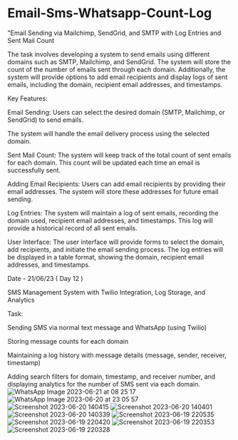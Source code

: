 # Email-Sms-Whatsapp-Count-Log
"Email Sending via Mailchimp, SendGrid, and SMTP with Log Entries and Sent Mail Count

The task involves developing a system to send emails using different domains such as SMTP, Mailchimp, and SendGrid. The system will store the count of the number of emails sent through each domain. Additionally, the system will provide options to add email recipients and display logs of sent emails, including the domain, recipient email addresses, and timestamps.
                                                                                                                                                                            
Key Features:

Email Sending: Users can select the desired domain (SMTP, Mailchimp, or SendGrid) to send emails. 

The system will handle the email delivery process using the selected domain.

Sent Mail Count: The system will keep track of the total count of sent emails for each domain. This count will be updated each time an email is successfully sent.

Adding Email Recipients: Users can add email recipients by providing their email addresses. The system will store these addresses for future email sending.

Log Entries: The system will maintain a log of sent emails, recording the domain used, recipient email addresses, and timestamps. This log will provide a historical record of all sent emails.

User Interface: The user interface will provide forms to select the domain, add recipients, and initiate the email sending process. The log entries will be displayed in a table format, showing the domain, recipient email addresses, and timestamps.


Date - 21/06/23 ( Day 12 ) 

 SMS Management System with Twilio Integration, Log Storage, and Analytics

Task:
 
 Sending SMS via normal text message and WhatsApp (using Twilio)
 
 Storing message counts for each domain
 
 Maintaining a log history with message details (message, sender, receiver, timestamp)
 
 Adding search filters for domain, timestamp, and receiver number, and displaying analytics for the number of SMS sent via each domain.
![WhatsApp Image 2023-06-21 at 08 25 17](https://github.com/AryanXircls/Email-Sms-Whatsapp-Count-Log/assets/136691711/8da7cb40-1a17-4932-abba-c34b7a067f98)
![WhatsApp Image 2023-06-20 at 23 05 57](https://github.com/AryanXircls/Email-Sms-Whatsapp-Count-Log/assets/136691711/eb0c4ae6-3bfd-48c1-98e5-0191141dc010)
![Screenshot 2023-06-20 140415](https://github.com/AryanXircls/Email-Sms-Whatsapp-Count-Log/assets/136691711/fde2758d-a160-4a54-a648-cb255d3d3c8d)
![Screenshot 2023-06-20 140401](https://github.com/AryanXircls/Email-Sms-Whatsapp-Count-Log/assets/136691711/836d9975-7369-4ce4-b93f-fe0ee991ca23)
![Screenshot 2023-06-20 140339](https://github.com/AryanXircls/Email-Sms-Whatsapp-Count-Log/assets/136691711/ed839572-daa4-4edc-a9cf-ac41fa12b4bf)
![Screenshot 2023-06-19 220535](https://github.com/AryanXircls/Email-Sms-Whatsapp-Count-Log/assets/136691711/54d8b78b-3a79-4a91-8213-4439cd24648b)
![Screenshot 2023-06-19 220420](https://github.com/AryanXircls/Email-Sms-Whatsapp-Count-Log/assets/136691711/58662d85-c9e8-4948-9968-ab63b44982c9)
![Screenshot 2023-06-19 220353](https://github.com/AryanXircls/Email-Sms-Whatsapp-Count-Log/assets/136691711/3004af05-e4b9-45bf-a039-c36e817006bd)
![Screenshot 2023-06-19 220328](https://github.com/AryanXircls/Email-Sms-Whatsapp-Count-Log/assets/136691711/a8e33236-6340-4212-94ac-6477477a933f)
